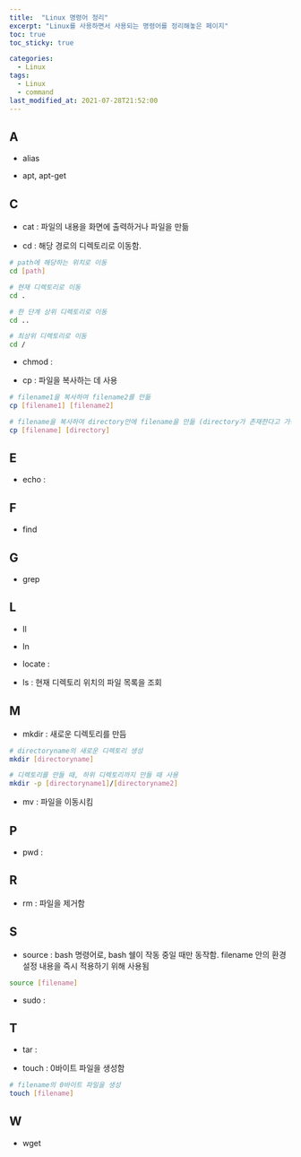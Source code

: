 ```yaml
---
title:  "Linux 명령어 정리"
excerpt: "Linux를 사용하면서 사용되는 명령어를 정리해놓은 페이지"
toc: true
toc_sticky: true

categories:
  - Linux
tags:
  - Linux
  - command
last_modified_at: 2021-07-28T21:52:00
---
```


## A

* alias

* apt, apt-get

## C

* cat : 파일의 내용을 화면에 출력하거나 파일을 만듦

* cd : 해당 경로의 디렉토리로 이동함.

```bash
# path에 해당하는 위치로 이동
cd [path]

# 현재 디렉토리로 이동
cd .

# 한 단계 상위 디렉토리로 이동
cd ..

# 최상위 디렉토리로 이동
cd /
```

* chmod :

* cp : 파일을 복사하는 데 사용

```bash
# filename1을 복사하여 filename2를 만듦
cp [filename1] [filename2] 

# filename을 복사하여 directory안에 filename을 만듦 (directory가 존재한다고 가정)
cp [filename] [directory]
```

## E

* echo :


## F

* find

## G

* grep

## L

* ll

* ln

* locate :

* ls : 현재 디렉토리 위치의 파일 목록을 조회


## M

* mkdir : 새로운 디렉토리를 만듬

```bash
# directoryname의 새로운 디렉토리 생성
mkdir [directoryname]

# 디렉토리를 만들 때, 하위 디렉토리까지 만들 때 사용
mkdir -p [directoryname1]/[directoryname2]
```

* mv : 파일을 이동시킴

## P

* pwd :

## R

* rm : 파일을 제거함

## S

* source : bash 명령어로, bash 쉘이 작동 중일 때만 동작함. filename 안의 환경설정 내용을 즉시 적용하기 위해 사용됨

```bash
source [filename]
```

* sudo :

## T

* tar :

* touch : 0바이트 파일을 생성함

```bash
# filename의 0바이트 파일을 생성
touch [filename]
```

## W

* wget